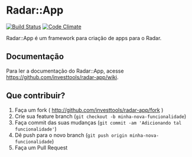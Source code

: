 # Radar::App

[![Build Status](https://travis-ci.org/investtools/radar-app.svg)](https://travis-ci.org/investtools/radar-app)
[![Code Climate](https://codeclimate.com/github/investtools/radar-app.png)](https://codeclimate.com/github/investtools/radar-app)

Radar::App é um framework para criação de apps para o Radar.

## Documentação

Para ler a documentação do Radar::App, acesse https://github.com/investtools/radar-app/wiki.

## Que contribuir?

1. Faça um fork ( http://github.com/investtools/radar-app/fork )
2. Crie sua feature branch (`git checkout -b minha-nova-funcionalidade`)
3. Faça commit das suas mudanças (`git commit -am 'Adicionando tal funcionalidade'`)
4. Dê push para o novo branch (`git push origin minha-nova-funcionalidade`)
5. Faça um Pull Request
